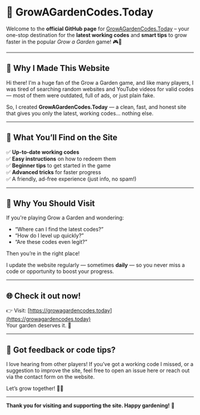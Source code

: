 # 🌱 GrowAGardenCodes.Today

Welcome to the **official GitHub page** for [GrowAGardenCodes.Today](https://growagardencodes.today) – your one-stop destination for the **latest working codes** and **smart tips** to grow faster in the popular *Grow a Garden* game! 🎮🌻

---

## 👋 Why I Made This Website

Hi there! I'm a huge fan of the Grow a Garden game, and like many players, I was tired of searching random websites and YouTube videos for valid codes — most of them were outdated, full of ads, or just plain fake.

So, I created **GrowAGardenCodes.Today** — a clean, fast, and honest site that gives you only the latest, working codes... nothing else.

---

## 🌿 What You’ll Find on the Site

✅ **Up-to-date working codes**  
✅ **Easy instructions** on how to redeem them  
✅ **Beginner tips** to get started in the game  
✅ **Advanced tricks** for faster progress  
✅ A friendly, ad-free experience (just info, no spam!)

---

## 🙌 Why You Should Visit

If you're playing Grow a Garden and wondering:

- “Where can I find the latest codes?”
- “How do I level up quickly?”
- “Are these codes even legit?”

Then you’re in the right place!

I update the website regularly — sometimes **daily** — so you never miss a code or opportunity to boost your progress.

---

## 🌐 Check it out now!

👉 Visit: [https://growagardencodes.today](https://growagardencodes.today)  
Your garden deserves it. 💚

---

## 📩 Got feedback or code tips?

I love hearing from other players! If you’ve got a working code I missed, or a suggestion to improve the site, feel free to open an issue here or reach out via the contact form on the website.

Let’s grow together! 🌼🌿

---

**Thank you for visiting and supporting the site. Happy gardening!** 🌱
